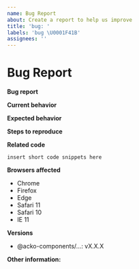 ```yaml
---
name: Bug Report
about: Create a report to help us improve
title: 'bug: '
labels: 'bug \U0001F41B'
assignees: ''
---
```


<!-- Before submitting an issue, please consult our docs (https://decathlon.design). -->

<!-- Please make sure you are posting an issue pertaining to the Decathlon Design System. -->

# Bug Report

**Bug report**

<!-- Describe your bug report here. -->

**Current behavior**

<!-- Describe how the bug manifests. -->

**Expected behavior**

<!-- Describe what the behavior would be without the bug. -->

**Steps to reproduce**

<!--  Please explain the steps required to duplicate the issue, especially if you are able to provide a sample application. -->

**Related code**

<!-- If you are able to illustrate the bug or feature request with an example, please provide a sample application via one of the following means:

A sample application via GitHub
StackBlitz (https://stackblitz.com)
Plunker (http://plnkr.co)

-->

```
insert short code snippets here
```

**Browsers affected**

<!-- Choose browsers affected. -->

- Chrome
- Firefox
- Edge
- Safari 11
- Safari 10
- IE 11

**Versions**

<!--
@acko-components/... version
-->

- @acko-components/...: vX.X.X

**Other information:**

<!-- List any other information that is relevant to your issue. Stack traces, related issues, suggestions on how to fix, Stack Overflow links, forum links, etc. -->
